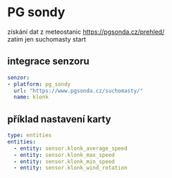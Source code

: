 # PG sondy
získání dat z meteostanic https://pgsonda.cz/prehled/  
zatím jen suchomasty start  

## integrace senzoru

```yaml
senzor:
- platform: pg_sondy
  url: "https://www.pgsonda.cz/suchomasty/"
  name: klonk
```
## příklad nastavení karty

```yaml
type: entities
entities:
  - entity: sensor.klonk_average_speed
  - entity: sensor.klonk_max_speed
  - entity: sensor.klonk_min_speed
  - entity: sensor.klonk_wind_rotation
```